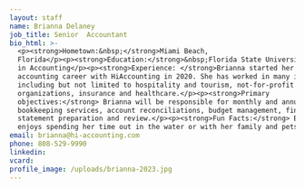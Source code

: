 ```yaml
---
layout: staff
name: Brianna Delaney
job_title: Senior  Accountant
bio_html: >-
  <p><strong>Hometown:&nbsp;</strong>Miami Beach,
  Florida</p><p><strong>Education:</strong>&nbsp;Florida State University, B.A.
  in Accounting</p><p><strong>Experience: </strong>Brianna started her
  accounting career with HiAccounting in 2020. She has worked in many industries
  including but not limited to hospitality and tourism, not-for-profit
  organizations, insurance and healthcare.</p><p><strong>Primary
  objectives:</strong> Brianna will be responsible for monthly and annual
  bookkeeping services, account reconciliations, budget management, financial
  statement preparation and review.</p><p><strong>Fun Facts:</strong> Brianna
  enjoys spending her time out in the water or with her family and pets.</p>
email: brianna@hi-accounting.com
phone: 808-529-9990
linkedin:
vcard:
profile_image: /uploads/brianna-2023.jpg
---
```

